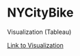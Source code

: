 # NYCityBike

Visualization (Tableau)

[Link to Visualization](https://public.tableau.com/views/MyNYCityBikes/NYCityBikeShare?:language=en-US&publish=yes&:display_count=n&:origin=viz_share_link)
